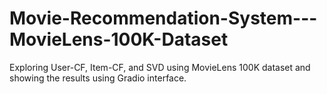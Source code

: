 # Movie-Recommendation-System---MovieLens-100K-Dataset
Exploring User-CF, Item-CF, and SVD using MovieLens 100K dataset and showing the results using Gradio interface.
